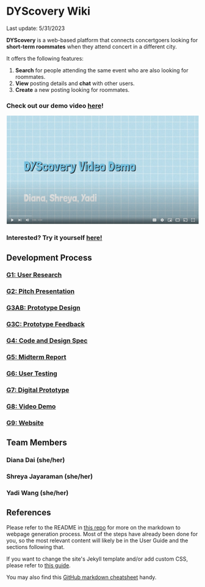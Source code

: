# DYScovery Wiki

Last update: 5/31/2023

<!-- ![DYScovery Logo](/pics/logo.png) -->

**DYScovery** is a web-based platform that connects concertgoers looking for **short-term roommates** when they attend concert in a different city.

It offers the following features:
1. **Search** for people attending the same event who are also looking for roommates.
2. **View** posting details and **chat** with other users.
3. **Create** a new posting looking for roommates.

### Check out our demo video [here](https://youtu.be/7NzQw5uOy1Q)!

[![thumbnail](/pics/thumbnail.png)](https://youtu.be/7NzQw5uOy1Q)

### Interested? Try it yourself [here!](https://uwsocialcomputing.github.io/DYScovery-code/)

## Development Process
### [G1: User Research](G1.md)

### [G2: Pitch Presentation](https://docs.google.com/presentation/d/110TRLBD6Zd3PZm06ScLPRkPtQ_zwlZ9A07zOfFKZIRA/edit?usp=sharing)

### [G3AB: Prototype Design](G3AB.md)

### [G3C: Prototype Feedback](G3C.md)

### [G4: Code and Design Spec](G4.md)

### [G5: Midterm Report](https://docs.google.com/presentation/d/1XSkaFymjbxs-z5gjrHB9QgHjbOpRdwy4R5ZnPRssmHI/edit?usp=sharing)

### [G6: User Testing](G6.md)

### [G7: Digital Prototype](G7.md)

### [G8: Video Demo](https://youtu.be/7NzQw5uOy1Q)

### [G9: Website](https://uwsocialcomputing.github.io/DYScovery/)

## Team Members
### Diana Dai (she/her)
### Shreya Jayaraman (she/her)
### Yadi Wang (she/her)

## References

Please refer to the README in [this repo](https://github.com/nicolas-van/easy-markdown-to-github-pages) for more on the markdown to webpage generation process. Most of the steps have already been done for you, so the most relevant content will likely be in the User Guide and the sections following that. 

If you want to change the site's Jekyll template and/or add custom CSS, please refer to [this guide](https://docs.github.com/en/pages/setting-up-a-github-pages-site-with-jekyll/adding-a-theme-to-your-github-pages-site-using-jekyll).

You may also find this [GitHub markdown cheatsheet](https://www.markdownguide.org/cheat-sheet) handy.
